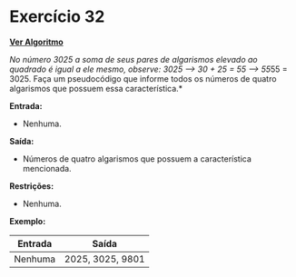 # Exercício 32

[**Ver Algoritmo**](Algoritmo32.md)

*No número 3025 a soma de seus pares de algarismos elevado ao quadrado é igual a ele mesmo, observe: 3025 --> 30 + 25 = 55 --> 55*55 = 3025. Faça um pseudocódigo que informe todos os números de quatro algarismos que possuem essa característica.*

**Entrada:**
- Nenhuma.

**Saída:**
- Números de quatro algarismos que possuem a característica mencionada.

**Restrições:**
- Nenhuma.

**Exemplo:**

| Entrada | Saída |
| ------- | ----- |
| Nenhuma | 2025, 3025, 9801 |
